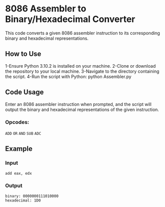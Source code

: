 # 8086 Assembler to Binary/Hexadecimal Converter
This code converts a given 8086 assembler instruction to its corresponding binary and hexadecimal representations.
## How to Use
1-Ensure Python 3.10.2 is installed on your machine.
2-Clone or download the repository to your local machine.
3-Navigate to the directory containing the script.
4-Run the script with Python: python Assembler.py
## Code Usage
Enter an 8086 assembler instruction when prompted, and the script will output the binary and hexadecimal representations of the given instruction.
### Opcodes: 
`ADD` `OR` `AND` `SUB` `ADC`

## Example
### Input
```
add eax, edx
```
### Output
```
binary: 0000000111010000
hexadecimal: 1D0
```
